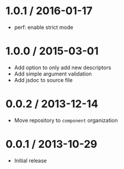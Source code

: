 1.0.1 / 2016-01-17  
==================  
  
  * perf: enable strict mode  
  
1.0.0 / 2015-03-01  
==================  
  
  * Add option to only add new descriptors  
  * Add simple argument validation  
  * Add jsdoc to source file  
  
0.0.2 / 2013-12-14  
==================  
  
  * Move repository to `component` organization  
  
0.0.1 / 2013-10-29  
==================  
  
  * Initial release  
